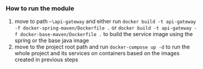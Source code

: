 ### How to run the module
1. move to path `~\api-gateway` and either run `docker build -t api-gateway -f docker-spring-maven/Dockerfile .` or `docker build -t api-gateway -f docker-base-maven/Dockerfile .` to build the service image using the spring or the base java image
2. move to the project root path and run `docker-compose up -d` to run the whole project and its services on containers based on the images created in previous steps
